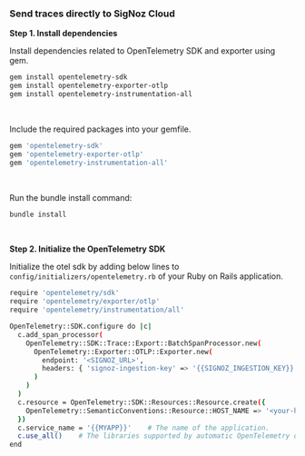 ### Send traces directly to SigNoz Cloud

**Step 1. Install dependencies**

Install dependencies related to OpenTelemetry SDK and exporter using gem.

```bash
gem install opentelemetry-sdk
gem install opentelemetry-exporter-otlp
gem install opentelemetry-instrumentation-all
```

&nbsp;

Include the required packages into your gemfile.

```bash
gem 'opentelemetry-sdk'
gem 'opentelemetry-exporter-otlp'
gem 'opentelemetry-instrumentation-all'
```

&nbsp;

Run the bundle install command:

```bash
bundle install
```

&nbsp;

**Step 2. Initialize the OpenTelemetry SDK**

Initialize the otel sdk by adding below lines to `config/initializers/opentelemetry.rb` of your Ruby on Rails application.

```bash
require 'opentelemetry/sdk'
require 'opentelemetry/exporter/otlp'
require 'opentelemetry/instrumentation/all'

OpenTelemetry::SDK.configure do |c|
  c.add_span_processor(
    OpenTelemetry::SDK::Trace::Export::BatchSpanProcessor.new(
      OpenTelemetry::Exporter::OTLP::Exporter.new(
        endpoint: '<SIGNOZ_URL>',
        headers: { 'signoz-ingestion-key' => '{{SIGNOZ_INGESTION_KEY}}' } 
      )
    )
  )
  c.resource = OpenTelemetry::SDK::Resources::Resource.create({
    OpenTelemetry::SemanticConventions::Resource::HOST_NAME => '<your-host-name>',
  })
  c.service_name = '{{MYAPP}}'    # The name of the application.
  c.use_all()    # The libraries supported by automatic OpenTelemetry observation. 
end
```